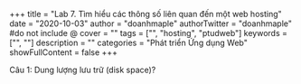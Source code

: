 +++
title = "Lab 7. Tìm hiểu các thông số liên quan đến một web hosting"
date = "2020-10-03"
author = "doanhmaple"
authorTwitter = "doanhmaple" #do not include @
cover = ""
tags = ["", "hosting", "ptudweb"]
keywords = ["", ""]
description = ""
categories = "Phát triển Ứng dụng Web"
showFullContent = false
+++

Câu 1: Dung lượng lưu trữ (disk space)?

